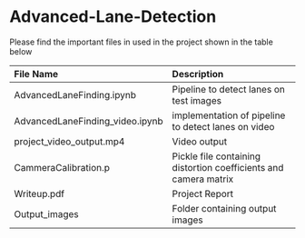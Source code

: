 # Advanced-Lane-Detection

Please find the important files in used in the project shown in the table below

|File Name|Description|
|:-|:-|
|AdvancedLaneFinding.ipynb|Pipeline to detect lanes on test images|
|AdvancedLaneFinding_video.ipynb|implementation of pipeline to detect lanes on video|
|project_video_output.mp4|Video output|
|CammeraCalibration.p|Pickle file containing distortion coefficients and camera matrix|
|Writeup.pdf|Project Report|
|Output_images|Folder containing output images|
